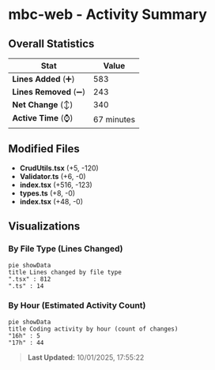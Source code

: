 # mbc-web - Activity Summary 

## Overall Statistics

| Stat                   | Value                                                             |
| ---------------------- | ----------------------------------------------------------------- |
| **Lines Added** (➕)   | 583                                          |
| **Lines Removed** (➖) | 243                                        |
| **Net Change** (↕)    | 340                |
| **Active Time** (⌚)   | 67 minutes |


## Modified Files
- **CrudUtils.tsx** (+5, -120)
- **Validator.ts** (+6, -0)
- **index.tsx** (+516, -123)
- **types.ts** (+8, -0)
- **index.tsx** (+48, -0)

## Visualizations

### By File Type (Lines Changed)

```mermaid
pie showData
title Lines changed by file type
".tsx" : 812
".ts" : 14
```

### By Hour (Estimated Activity Count)

```mermaid
pie showData
title Coding activity by hour (count of changes)
"16h" : 5
"17h" : 44
```


> **Last Updated:** 10/01/2025, 17:55:22